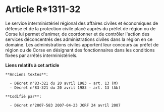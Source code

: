 # Article R*1311-32

Le service interministériel régional des affaires civiles et économiques de défense et de la protection civile placé auprès
du préfet de région ou de Corse lui permet d'animer, de coordonner et de contrôler l'action des services déconcentrés des
administrations civiles dans la région en ce domaine. Les administrations civiles apportent leur concours au préfet de région
ou de Corse en désignant des fonctionnaires dans les conditions fixées par arrêtés interministériels.

**Liens relatifs à cet article**

	**Anciens textes**:

	  - Décret n°83-321 du 20 avril 1983 - art. 13 (M)
	  - Décret n°83-321 du 20 avril 1983 - art. 13 (Ab)

	**Codifié par**:

	  - Décret n°2007-583 2007-04-23 JORF 24 avril 2007
